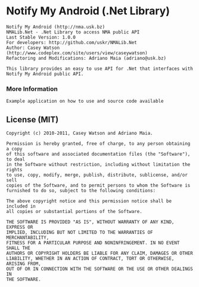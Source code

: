 Notify My Android (.Net Library)
================================

	Notify My Android (http://nma.usk.bz)
	NMALib.Net - .Net Library to access NMA public API
	Last Stable Version: 1.0.0
	For developers: http://github.com/uskr/NMALib.Net
	Author: Casey Watson (http://www.codeplex.com/site/users/view/caseywatson)
	Refactoring and Modifications: Adriano Maia (adriano@usk.bz)

	This library provides an easy to use API for .Net that interfaces with Notify My Android public API.

### More Information

	Example application on how to use and source code available

License (MIT)
-------------

    Copyright (c) 2010-2011, Casey Watson and Adriano Maia.

    Permission is hereby granted, free of charge, to any person obtaining a copy
    of this software and associated documentation files (the "Software"), to deal
    in the Software without restriction, including without limitation the rights
    to use, copy, modify, merge, publish, distribute, sublicense, and/or sell
    copies of the Software, and to permit persons to whom the Software is
    furnished to do so, subject to the following conditions:

    The above copyright notice and this permission notice shall be included in
    all copies or substantial portions of the Software.

    THE SOFTWARE IS PROVIDED "AS IS", WITHOUT WARRANTY OF ANY KIND, EXPRESS OR
    IMPLIED, INCLUDING BUT NOT LIMITED TO THE WARRANTIES OF MERCHANTABILITY,
    FITNESS FOR A PARTICULAR PURPOSE AND NONINFRINGEMENT. IN NO EVENT SHALL THE
    AUTHORS OR COPYRIGHT HOLDERS BE LIABLE FOR ANY CLAIM, DAMAGES OR OTHER
    LIABILITY, WHETHER IN AN ACTION OF CONTRACT, TORT OR OTHERWISE, ARISING FROM,
    OUT OF OR IN CONNECTION WITH THE SOFTWARE OR THE USE OR OTHER DEALINGS IN
    THE SOFTWARE.